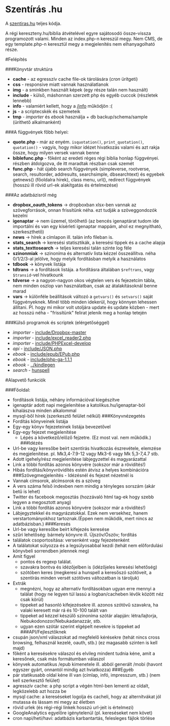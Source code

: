 Szentírás .hu
========

A [szentiras.hu](http://szentiras.hu) teljes kódja. 

A régi kereszteny.hu/biblia átvételével egyre sajátosodó össze-vissza programozott valami.
Minden az index.php-n kereszül megy. 
Nem CMS, de egy template.php-n keresztül megy a megjelenítés nem elhanyagolható része.

#Felépítés

###Könyvtár struktúra
- **cache** - az egresszív cache file-ok tárolására (*cron* ürítgeti)
- **css** - responsive miatt vannak használatlanok
- **img** - a sminkben használt képek (egy része talán nem használt)
- **include** - külső, máshonnan szerzett php és egyéb cuccok (részletek lennebb)
- **info** - valamiért kellett, hogy a [/info](http://szentiras.hu/info) működjön :(
- **js** - a scriptecskék és szemeteik
- **tmp** - *importer* és *ebook* használja + db backup/schema/sample (üríthető alkalmanként)

###A függvények főbb helyei:
- **quote.php** - már az enyém. `isquotation()`, `print_quotation()`, `quotation()` - vagyis, hogy mikor idézet hivatkozás valami és azt rakja össze, hogy milyen versek vannak benne
- **biblefunc.php** -  főként az eredeti réges régi biblia honlap függvényei. részben átdolgozva, de itt maradtak részban csak szemét
- **func.php** - hát újabb search függvények (simpleverse, rootverse, search, resultorder, addresults, searchsimple, dbsearchtext) és egyebek getnews() (főoldalra hírek), class menu, url(), redirect függvények (hosszú ill rövid url-ek alakítgatás és értelmezése)

###Az adatbázisról még
- **dropbox_oauth_tokens** -> dropboxban xlsx-ben vannak az szövegforrások, onnan frissítünk néha. ezt tudják a szöveggondozók kezelni
- **igenaptar** -> nem üzemel, törölhető (az bencés igenaptárat tudom ide importálni és van egy kísérleti igenaptar mappám, ahol ez megnyitható, szerkeszthető)
- **news** -> hírek a címlapon ill. talán info fileban is.
- **stats_search** -> keresési statisztikák, a keresési tippek és a cache alapja
- **stats_texttosearch** -> teljes keresési talán szinte log féle
- **szinonmiak** -> szinoníma és alternatív lista kézzel összeállítva. néha 0/1/2/3-al jelölve, hogy melyik fordításban melyik a használatos
- **tdbook** -> könyvek listája
- **tdtrans** -> a fordítások listája. a fordításra általában `$reftrans`, vagy `$transid`-vel hivatkounk
- **tdverse** -> a nagyon-nagyon okos végtelen vers és fejezetcím tábla, nem minden oszlop van használatban, csak az átalakításoknál benne marad
- **vars** -> különféle beállítások változó a `getvars()` és `setvars()` saját függvényeknek. Minél több minden idekerül, hogy könnyen lehessen állítani. Pl. hogy mi mikor volt utoljára update és update közben - mert az hosszú néha - "frissítünk" felirat jelenik meg a honlap tetején

###Külső programok és scriptek (elérgetőséggel)
- *importer* - [include/Dropbox-master](https://github.com/BenTheDesigner/Dropbox)
- *importer* - [include/excel_reader2.php](http://code.google.com/p/php-excel-reader)
- *importer* - [include/PHPExcel-develop](http://www.codeplex.com/PHPExcel)
- *api* - [include/JSON.php](http://mike.teczno.com/JSON/JSON.phps)
- *ebook* - [include/epub/EPub.php](http://www.phpclasses.org/package/6115)
- *ebook* - [include/php-ga-1.1.1](http://code.google.com/p/php-ga)
- *ebook* - [../kindlegen](http://www.amazon.com/gp/feature.html?docId=1000765211)
- *search* - [hunspell](http://hunspell.sourceforge.net/)

#Alapvető funkciók

###Főoldal:
- fordítások listája, néhány információval kiegészítve
- igenaptár adott napi megjelenítése a katolikus.hu/igenaptar-ból kihalászva minden alkalommal
- mysql-ből hírek (szerkesztő felület nélkül)
###Könyvnézegetés
- Fordítás könyveinek listája
- Egy-egy könyv fejezeteinek listája bevezetővel
- Egy-egy fejezet megjelenítése
    - Lépés a következő/előző fejzetre. (Ez most val. nem működik.)
###Idézés
- Url-be vagy keresőbe beírt szentírás hivatkozás észrevétele, elemzése és megjelenítése. pl. Mk3,4-7.9-12 vagy Mk3-6 vagy Mk 5,3-7,4.7 stb.
- Adott igehely/rész megjelenítése lábjegyzettel és magyarázattal
- Link a többi fordítás azonos könyvére (sokszor már a rövidítés!)
- Hibás fordítás/könyvrövidítés estén átvisz a helyes kombinációra
###Szövegmegjelenítés - Idézésnél és fejezet nézetnél is
- Vannak címsorok, alcímsorok és a szöveg
- A vers száma felső indexben nem mindig a tényleges sorszám (akár betű is lehet)
- Twitter és facebook megosztás (hozzávaló html tag-ek hogy szebb legyen a megosztott anyag)
- Link a többi fordítás azonos könyvére (sokszor már a rövidítés!)
- Lábjegyztekkel és magyrázatokkal. Ezek nem versekhez, hanem verstartományokhoz tartoznak.(Éppen nem működik, mert nincs az adatbázisban.)
###Keresés
- Url-be vagy keresőbe beírt kifejezés keresése
- szűri lehetőség: bármely könyvre ill. Újszöv/Ószöv; fordítás
- találatok csoportosítása: versenként vagy fejezetenként
- A találatokat súlyozza és a legsúlyosabbal kezdi (tehát nem előfordulási könyvbeli sorrendben jelennek meg)
- Amit figyel
    - pontos és regexp találat.
    - szavakra bontva és idézőjelben is (idézőjeles keresési lehetőség)
    - szótóben keres (megkeresi a hunspell a keresőszó szótöveit, a szentírás minden versét szótöves változatban is tároljuk)
- Extrák
    - megnézni, hogy az alternatív fordításokban ugyan erre mennyi a találat (hogy ne legyen túl lassú a logban/cacheben lévők között néz csak körül)
    - tippeket ad hasonló kifejezésekre ill. azonos szótövű szavakra, ha valaki keresett már rá és 10-100 talált van
    - tippeket ad kézzel készülő szinoníma szótár alapján: létra/lajtorja, Nebukodonozor/Nebukadanazzár, stb.
    - ugyan ezen szótár szerint elgépelt nevekre is tippeket ad
###API/Fejlesztőknek
- csupán json/xml válaszokat ad megfelelő kérésekre (tehát nincs cross browsing, felhasznál kezelé, oauth, stb.) (ez magasabb szinten is kell majd)
- főként a keresésekre válaszol és elvileg mindent tudnia kéne, amit a keresőnek, csak más formátumban válaszol
- könyvek automatikus /epub kimenetele ill. abból generált /mobi (havont egyszer gyárt, onnantól mindig azt hviatkozza)
###Egyéb
- pár statikusabb oldal kéne ill van (címlap, infó, impresszum, stb.) (nem kell szerkesztő felület)
- agresszív cache: a php script a végén html-ben lementi az oldalt, legközelebb azt hozza be
- mysql cache: a kereséseket logolja és cacheli, hogy az alternítvákat jól mutassa és lássam mi megy az életben
- rövid urlek (és régi-régi linkek hosszú url-jeit is értelmezi)
- GoogleAnalytics egyelőre igénytelenül (pl. kereséseket nem követ)
- cron napi/heti/havi: adatbázis karbantartás, felesleges fájlok törlése